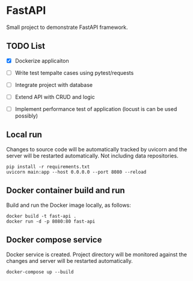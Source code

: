 # FastAPI

Small project to demonstrate FastAPI framework.

## TODO List

- [x] Dockerize applicaiton
- [ ] Write test tempalte cases using pytest/requests
- [ ] Integrate project with database
- [ ] Extend API with CRUD and logic
- [ ] Implement performance test of application (locust is can be used possibly)


## Local run


Changes to source code will be automatically tracked by uvicorn and the server will be restarted automatically. Not including data repositories. 
```
pip install -r requirements.txt
uvicorn main:app --host 0.0.0.0 --port 8080 --reload
```

## Docker container build and run

Build and run the Docker image locally, as follows:

```
docker build -t fast-api .
docker run -d -p 8080:80 fast-api
```

## Docker compose service

Docker service is created. Project directory will be monitored against the changes and server will be restarted automatically.

```
docker-compose up --build
```
